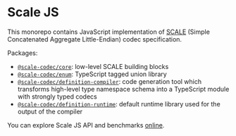 # Scale JS

This monorepo contains JavaScript implementation of [SCALE](https://docs.substrate.io/reference/scale-codec/) (Simple Concatenated Aggregate Little-Endian) codec specification.

Packages:

- [`@scale-codec/core`](./packages/core): low-level SCALE building blocks
- [`@scale-codec/enum`](./packages/enum): TypeScript tagged union library
- [`@scale-codec/definition-compiler`](./packages/definition-compiler): code generation tool which transforms high-level type namespace schema into a TypeScript module with strongly typed codecs
- [`@scale-codec/definition-runtime`](./packages/definition-runtime): default runtime library used for the output of the compiler

You can explore Scale JS API and benchmarks [online](https://soramitsu.github.io/scale-codec-js-library/).
